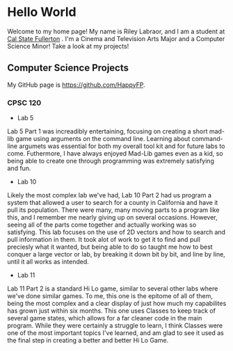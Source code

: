 # Hello World
Welcome to my home page! My name is Riley Labraor, and I am a student at [Cal State Fullerton](http://www.fullerton.edu/) . I'm a Cinema and Television Arts Major and a Computer Science Minor! Take a look at my projects!

## Computer Science Projects

My GitHub page is https://github.com/HappyFP.

### CPSC 120

* Lab 5

Lab 5 Part 1 was increadibly entertaining, focusing on creating a short mad-lib game using arguments on the command line. Learning about command-line argumets was essential for both my overall tool kit and for future labs to come. Futhermore, I have always enjoyed Mad-Lib games even as a kid, so being able to create one through programming was extremely satisfying and fun. 

* Lab 10

Likely the most complex lab we've had, Lab 10 Part 2 had us program a system that allowed a user to search for a county in California and have it pull its population. There were many, many moving parts to a program like this, and I remember me nearly giving up on several occasions. However, seeing all of the parts come together and actually working was so satisfying. This lab focuses on the use of 2D vectors and how to search and pull information in them. It took alot of work to get it to find and pull preciesly what it wanted, but being able to do so taught me how to best conquer a large vector or lab, by breaking it down bit by bit, and line by line, until it all works as intended. 

* Lab 11

Lab 11 Part 2 is a standard Hi Lo game, similar to several other labs where we've done similar games. To me, this one is the epitome of all of them, being the most complex and a clear display of just how much my capabilites has grown just within six months. This one uses Classes to keep track of several game states, which allows for a far cleaner code in the main program. While they were certainly a struggle to learn, I think Classes were one of the most important topics I've learned, and am glad to see it used as the final step in creating a better and better Hi Lo Game. 